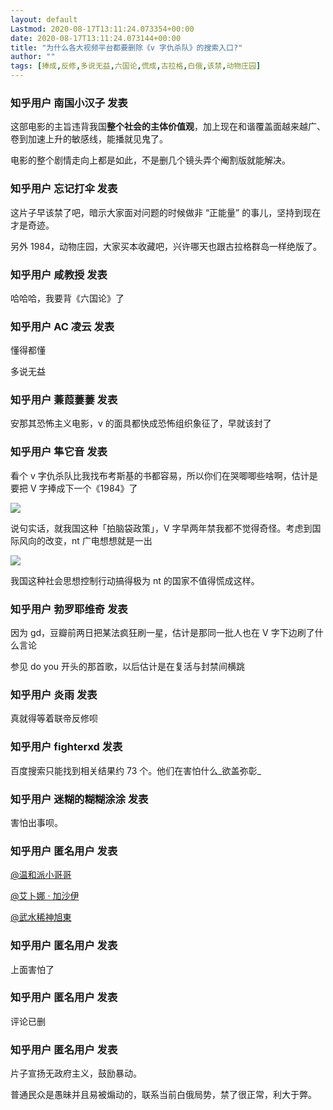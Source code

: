 ```yaml
---
layout: default
Lastmod: 2020-08-17T13:11:24.073354+00:00
date: 2020-08-17T13:11:24.073144+00:00
title: "为什么各大视频平台都要删除《v 字仇杀队》的搜索入口?"
author: ""
tags: [捧成,反修,多说无益,六国论,慌成,古拉格,白俄,该禁,动物庄园]
---
```



    
### 知乎用户  南国小汉子 发表
    
这部电影的主旨违背我国**整个社会的主体价值观**，加上现在和谐覆盖面越来越广、卷到加速上升的敏感线，能播就见鬼了。

电影的整个剧情走向上都是如此，不是删几个镜头弄个阉割版就能解决。
    
    
    
    
### 知乎用户 忘记打伞 发表
    
这片子早该禁了吧，暗示大家面对问题的时候做非 “正能量” 的事儿，坚持到现在才是奇迹。

另外 1984，动物庄园，大家买本收藏吧，兴许哪天也跟古拉格群岛一样绝版了。
    
    
    
    
### 知乎用户 咸教授 发表
    
哈哈哈，我要背《六国论》了
    
    
    
    
### 知乎用户  AC 凌云 发表
    
懂得都懂

多说无益
    
    
    
    
### 知乎用户 蒹葭萋萋 发表
    
安那其恐怖主义电影，v 的面具都快成恐怖组织象征了，早就该封了
    
    
    
    
### 知乎用户 隼它音 发表
    
看个 v 字仇杀队比我找布考斯基的书都容易，所以你们在哭唧唧些啥啊，估计是要把 V 字捧成下一个《1984》了



![](https://images.weserv.nl/?url=https%3A//pic1.zhimg.com/v2-0b5dbb3ca4ce0b4665a04afb27b812c8_r.jpg%3Fsource%3D1940ef5c)

说句实话，就我国这种「拍脑袋政策」，V 字早两年禁我都不觉得奇怪。考虑到国际风向的改变，nt 广电想想就是一出



![](https://images.weserv.nl/?url=https%3A//pic1.zhimg.com/v2-a10071750787d5d928bf47d8e6d3bb01_r.jpg%3Fsource%3D1940ef5c)

我国这种社会思想控制行动搞得极为 nt 的国家不值得慌成这样。
    
    
    
    
### 知乎用户 勃罗耶维奇 发表
    
因为 gd，豆瓣前两日把某法疯狂刷一星，估计是那同一批人也在 V 字下边刷了什么言论

参见 do you 开头的那首歌，以后估计是在复活与封禁间横跳
    
    
    
    
### 知乎用户 炎雨 发表
    
真就得等着联帝反修呗
    
    
    
    
### 知乎用户  fighterxd 发表
    
百度搜索只能找到相关结果约 73 个。他们在害怕什么_欲盖弥彰_
    
    
    
    
### 知乎用户 迷糊的糊糊涂涂 发表
    
害怕出事呗。
    
    
    
    
### 知乎用户 匿名用户  发表
    
[@温和派小哥哥]()

[@艾卜娜 · 加沙伊]()

[@武水稀神旭東]()
    
    
    
    
### 知乎用户 匿名用户 发表
    
上面害怕了
    
    
    
    
### 知乎用户 匿名用户 发表
    
评论已删
    
    
    
    
### 知乎用户 匿名用户 发表
    
片子宣扬无政府主义，鼓励暴动。

普通民众是愚昧并且易被煽动的，联系当前白俄局势，禁了很正常，利大于弊。
    
    
    

